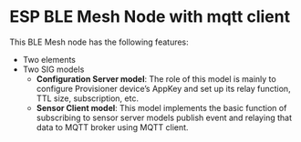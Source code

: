 ESP BLE Mesh Node with mqtt client
==========================

This BLE Mesh node has the following features:

- Two elements
- Two SIG models
	- **Configuration Server model**: The role of this model is mainly to configure Provisioner device’s AppKey and set up its relay function, TTL size, subscription, etc.
   - **Sensor Client model**: This model implements the basic function of subscribing to sensor server models publish event and relaying that data to MQTT broker using MQTT client.
